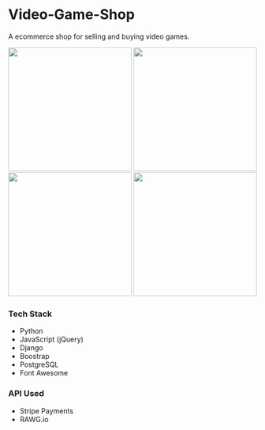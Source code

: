 # Video-Game-Shop

A ecommerce shop for selling and buying video games. 

<img src="https://res.cloudinary.com/djmrmontu/image/upload/v1588903459/VGS%20App/vgs_home_ykwx82.png" height="250px" width="250px"> <img src="https://res.cloudinary.com/djmrmontu/image/upload/v1588903457/VGS%20App/vgs_detail_u6oodj.png" height="250px" width="250px"> <img src="https://res.cloudinary.com/djmrmontu/image/upload/v1588903454/VGS%20App/vgs_cart_myfca7.png" height="250px" width="250px"> <img src="https://res.cloudinary.com/djmrmontu/image/upload/v1588903454/VGS%20App/vgs_checkout_pmpuuv.png" height="250px" width="250px">

### Tech Stack

- Python
- JavaScript (jQuery)
- Django
- Boostrap
- PostgreSQL
- Font Awesome

### API Used

- Stripe Payments
- RAWG.io
